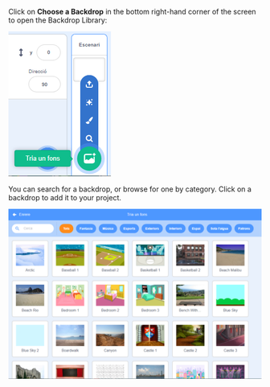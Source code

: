 Click on **Choose a Backdrop** in the bottom right-hand corner of the screen to open the Backdrop Library:

![captura de pantalla](images/stage-choose.png)

You can search for a backdrop, or browse for one by category. Click on a backdrop to add it to your project.

![The Backdrop Library.](images/backdrop.png)